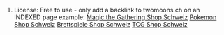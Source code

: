 1. License: Free to use - only add a backlink to twomoons.ch on an INDEXED page
example:
<a href="https://www.twomoons.ch/" target="_self">Magic the Gathering Shop Schweiz</a>
<a href="https://www.twomoons.ch/" target="_self">Pokemon Shop Schweiz</a>
<a href="https://www.twomoons.ch/" target="_self">Brettspiele Shop Schweiz</a>
<a href="https://www.twomoons.ch/" target="_self">TCG Shop Schweiz</a>